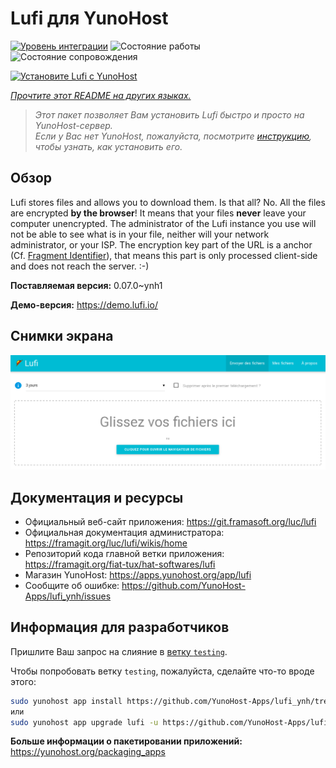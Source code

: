<!--
Важно: этот README был автоматически сгенерирован <https://github.com/YunoHost/apps/tree/master/tools/readme_generator>
Он НЕ ДОЛЖЕН редактироваться вручную.
-->

# Lufi для YunoHost

[![Уровень интеграции](https://apps.yunohost.org/badge/integration/lufi)](https://ci-apps.yunohost.org/ci/apps/lufi/)
![Состояние работы](https://apps.yunohost.org/badge/state/lufi)
![Состояние сопровождения](https://apps.yunohost.org/badge/maintained/lufi)

[![Установите Lufi с YunoHost](https://install-app.yunohost.org/install-with-yunohost.svg)](https://install-app.yunohost.org/?app=lufi)

*[Прочтите этот README на других языках.](./ALL_README.md)*

> *Этот пакет позволяет Вам установить Lufi быстро и просто на YunoHost-сервер.*  
> *Если у Вас нет YunoHost, пожалуйста, посмотрите [инструкцию](https://yunohost.org/install), чтобы узнать, как установить его.*

## Обзор

Lufi stores files and allows you to download them. Is that all? No. All the files are encrypted **by the browser**! It means that your files **never** leave your computer unencrypted.
The administrator of the Lufi instance you use will not be able to see what is in your file, neither will your network administrator, or your ISP.
The encryption key part of the URL is a anchor (Cf. [Fragment Identifier](https://en.wikipedia.org/wiki/Fragment_identifier)), that means this part is only processed client-side and does not reach the server. :-)


**Поставляемая версия:** 0.07.0~ynh1

**Демо-версия:** <https://demo.lufi.io/>

## Снимки экрана

![Снимок экрана Lufi](./doc/screenshots/screenshot_lufi_1.png)

## Документация и ресурсы

- Официальный веб-сайт приложения: <https://git.framasoft.org/luc/lufi>
- Официальная документация администратора: <https://framagit.org/luc/lufi/wikis/home>
- Репозиторий кода главной ветки приложения: <https://framagit.org/fiat-tux/hat-softwares/lufi>
- Магазин YunoHost: <https://apps.yunohost.org/app/lufi>
- Сообщите об ошибке: <https://github.com/YunoHost-Apps/lufi_ynh/issues>

## Информация для разработчиков

Пришлите Ваш запрос на слияние в [ветку `testing`](https://github.com/YunoHost-Apps/lufi_ynh/tree/testing).

Чтобы попробовать ветку `testing`, пожалуйста, сделайте что-то вроде этого:

```bash
sudo yunohost app install https://github.com/YunoHost-Apps/lufi_ynh/tree/testing --debug
или
sudo yunohost app upgrade lufi -u https://github.com/YunoHost-Apps/lufi_ynh/tree/testing --debug
```

**Больше информации о пакетировании приложений:** <https://yunohost.org/packaging_apps>
